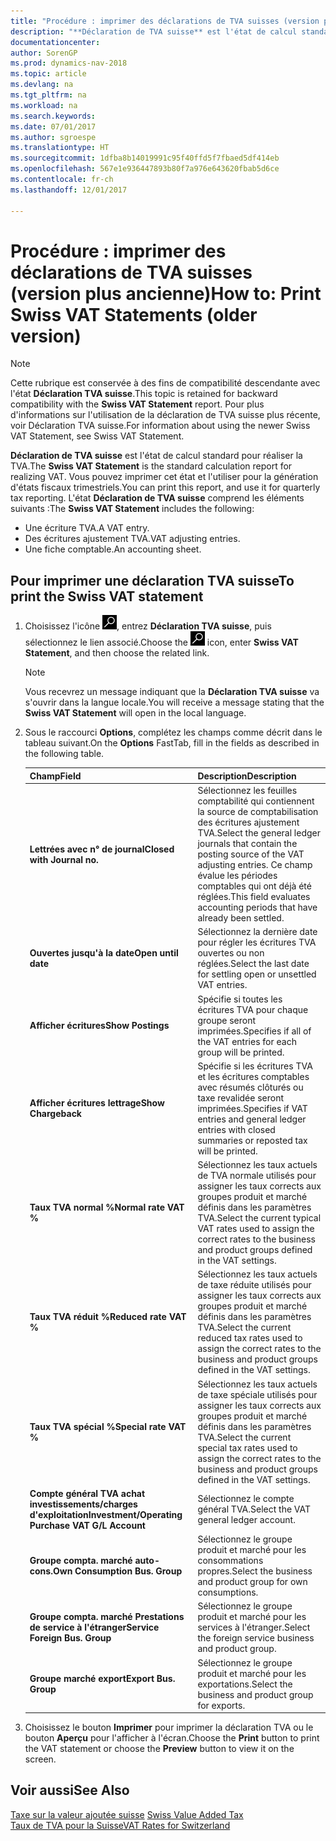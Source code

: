 ```yaml
---
title: "Procédure : imprimer des déclarations de TVA suisses (version plus ancienne)"
description: "**Déclaration de TVA suisse** est l'état de calcul standard pour réaliser la TVA. Vous pouvez imprimer cet état et l'utiliser pour la génération d'états fiscaux trimestriels."
documentationcenter: 
author: SorenGP
ms.prod: dynamics-nav-2018
ms.topic: article
ms.devlang: na
ms.tgt_pltfrm: na
ms.workload: na
ms.search.keywords: 
ms.date: 07/01/2017
ms.author: sgroespe
ms.translationtype: HT
ms.sourcegitcommit: 1dfba8b14019991c95f40ffd5f7fbaed5df414eb
ms.openlocfilehash: 567e1e936447893b80f7a976e643620fbab5d6ce
ms.contentlocale: fr-ch
ms.lasthandoff: 12/01/2017

---
```

# <a name="how-to-print-swiss-vat-statements-older-version"></a><span data-ttu-id="34691-104">Procédure : imprimer des déclarations de TVA suisses (version plus ancienne)</span><span class="sxs-lookup"><span data-stu-id="34691-104">How to: Print Swiss VAT Statements (older version)</span></span>

> [!NOTE]  
>  <span data-ttu-id="34691-105">Cette rubrique est conservée à des fins de compatibilité descendante avec l'état **Déclaration TVA suisse**.</span><span class="sxs-lookup"><span data-stu-id="34691-105">This topic is retained for backward compatibility with the **Swiss VAT Statement** report.</span></span> <span data-ttu-id="34691-106">Pour plus d'informations sur l'utilisation de la déclaration de TVA suisse plus récente, voir Déclaration TVA suisse.</span><span class="sxs-lookup"><span data-stu-id="34691-106">For information about using the newer Swiss VAT Statement, see Swiss VAT Statement.</span></span>  

<span data-ttu-id="34691-107">**Déclaration de TVA suisse** est l'état de calcul standard pour réaliser la TVA.</span><span class="sxs-lookup"><span data-stu-id="34691-107">The **Swiss VAT Statement** is the standard calculation report for realizing VAT.</span></span> <span data-ttu-id="34691-108">Vous pouvez imprimer cet état et l'utiliser pour la génération d'états fiscaux trimestriels.</span><span class="sxs-lookup"><span data-stu-id="34691-108">You can print this report, and use it for quarterly tax reporting.</span></span> <span data-ttu-id="34691-109">L'état **Déclaration de TVA suisse** comprend les éléments suivants :</span><span class="sxs-lookup"><span data-stu-id="34691-109">The **Swiss VAT Statement** includes the following:</span></span>  

- <span data-ttu-id="34691-110">Une écriture TVA.</span><span class="sxs-lookup"><span data-stu-id="34691-110">A VAT entry.</span></span>  
- <span data-ttu-id="34691-111">Des écritures ajustement TVA.</span><span class="sxs-lookup"><span data-stu-id="34691-111">VAT adjusting entries.</span></span>  
- <span data-ttu-id="34691-112">Une fiche comptable.</span><span class="sxs-lookup"><span data-stu-id="34691-112">An accounting sheet.</span></span>  

## <a name="to-print-the-swiss-vat-statement"></a><span data-ttu-id="34691-113">Pour imprimer une déclaration TVA suisse</span><span class="sxs-lookup"><span data-stu-id="34691-113">To print the Swiss VAT statement</span></span>  

1.  <span data-ttu-id="34691-114">Choisissez l'icône ![Page ou état pour la recherche](../../media/ui-search/search_small.png "icône Page ou état pour la recherche"), entrez **Déclaration TVA suisse**, puis sélectionnez le lien associé.</span><span class="sxs-lookup"><span data-stu-id="34691-114">Choose the ![Search for Page or Report](../../media/ui-search/search_small.png "Search for Page or Report icon") icon, enter **Swiss VAT Statement**, and then choose the related link.</span></span>  

    > [!NOTE]  
    >  <span data-ttu-id="34691-115">Vous recevrez un message indiquant que la **Déclaration TVA suisse** va s'ouvrir dans la langue locale.</span><span class="sxs-lookup"><span data-stu-id="34691-115">You will receive a message stating that the **Swiss VAT Statement** will open in the local language.</span></span>  

2.  <span data-ttu-id="34691-116">Sous le raccourci **Options**, complétez les champs comme décrit dans le tableau suivant.</span><span class="sxs-lookup"><span data-stu-id="34691-116">On the **Options** FastTab, fill in the fields as described in the following table.</span></span>  

    |<span data-ttu-id="34691-117">Champ</span><span class="sxs-lookup"><span data-stu-id="34691-117">Field</span></span>|<span data-ttu-id="34691-118">Description</span><span class="sxs-lookup"><span data-stu-id="34691-118">Description</span></span>|  
    |---------------------------------|---------------------------------------|  
    |<span data-ttu-id="34691-119">**Lettrées avec n° de journal**</span><span class="sxs-lookup"><span data-stu-id="34691-119">**Closed with Journal no.**</span></span>|<span data-ttu-id="34691-120">Sélectionnez les feuilles comptabilité qui contiennent la source de comptabilisation des écritures ajustement TVA.</span><span class="sxs-lookup"><span data-stu-id="34691-120">Select the general ledger journals that contain the posting source of the VAT adjusting entries.</span></span> <span data-ttu-id="34691-121">Ce champ évalue les périodes comptables qui ont déjà été réglées.</span><span class="sxs-lookup"><span data-stu-id="34691-121">This field evaluates accounting periods that have already been settled.</span></span>|  
    |<span data-ttu-id="34691-122">**Ouvertes jusqu'à la date**</span><span class="sxs-lookup"><span data-stu-id="34691-122">**Open until date**</span></span>|<span data-ttu-id="34691-123">Sélectionnez la dernière date pour régler les écritures TVA ouvertes ou non réglées.</span><span class="sxs-lookup"><span data-stu-id="34691-123">Select the last date for settling open or unsettled VAT entries.</span></span>|  
    |<span data-ttu-id="34691-124">**Afficher écritures**</span><span class="sxs-lookup"><span data-stu-id="34691-124">**Show Postings**</span></span>|<span data-ttu-id="34691-125">Spécifie si toutes les écritures TVA pour chaque groupe seront imprimées.</span><span class="sxs-lookup"><span data-stu-id="34691-125">Specifies if all of the VAT entries for each group will be printed.</span></span>|  
    |<span data-ttu-id="34691-126">**Afficher écritures lettrage**</span><span class="sxs-lookup"><span data-stu-id="34691-126">**Show Chargeback**</span></span>|<span data-ttu-id="34691-127">Spécifie si les écritures TVA et les écritures comptables avec résumés clôturés ou taxe revalidée seront imprimées.</span><span class="sxs-lookup"><span data-stu-id="34691-127">Specifies if VAT entries and general ledger entries with closed summaries or reposted tax will be printed.</span></span>|  
    |<span data-ttu-id="34691-128">**Taux TVA normal %**</span><span class="sxs-lookup"><span data-stu-id="34691-128">**Normal rate VAT %**</span></span>|<span data-ttu-id="34691-129">Sélectionnez les taux actuels de TVA normale utilisés pour assigner les taux corrects aux groupes produit et marché définis dans les paramètres TVA.</span><span class="sxs-lookup"><span data-stu-id="34691-129">Select the current typical VAT rates used to assign the correct rates to the business and product groups defined in the VAT settings.</span></span>|  
    |<span data-ttu-id="34691-130">**Taux TVA réduit %**</span><span class="sxs-lookup"><span data-stu-id="34691-130">**Reduced rate VAT %**</span></span>|<span data-ttu-id="34691-131">Sélectionnez les taux actuels de taxe réduite utilisés pour assigner les taux corrects aux groupes produit et marché définis dans les paramètres TVA.</span><span class="sxs-lookup"><span data-stu-id="34691-131">Select the current reduced tax rates used to assign the correct rates to the business and product groups defined in the VAT settings.</span></span>|  
    |<span data-ttu-id="34691-132">**Taux TVA spécial %**</span><span class="sxs-lookup"><span data-stu-id="34691-132">**Special rate VAT %**</span></span>|<span data-ttu-id="34691-133">Sélectionnez les taux actuels de taxe spéciale utilisés pour assigner les taux corrects aux groupes produit et marché définis dans les paramètres TVA.</span><span class="sxs-lookup"><span data-stu-id="34691-133">Select the current special tax rates used to assign the correct rates to the business and product groups defined in the VAT settings.</span></span>|  
    |<span data-ttu-id="34691-134">**Compte général TVA achat investissements/charges d'exploitation**</span><span class="sxs-lookup"><span data-stu-id="34691-134">**Investment/Operating Purchase VAT G/L Account**</span></span>|<span data-ttu-id="34691-135">Sélectionnez le compte général TVA.</span><span class="sxs-lookup"><span data-stu-id="34691-135">Select the VAT general ledger account.</span></span>|  
    |<span data-ttu-id="34691-136">**Groupe compta. marché auto-cons.**</span><span class="sxs-lookup"><span data-stu-id="34691-136">**Own Consumption Bus. Group**</span></span>|<span data-ttu-id="34691-137">Sélectionnez le groupe produit et marché pour les consommations propres.</span><span class="sxs-lookup"><span data-stu-id="34691-137">Select the business and product group for own consumptions.</span></span>|  
    |<span data-ttu-id="34691-138">**Groupe compta. marché Prestations de service à l'étranger**</span><span class="sxs-lookup"><span data-stu-id="34691-138">**Service Foreign Bus. Group**</span></span>|<span data-ttu-id="34691-139">Sélectionnez le groupe produit et marché pour les services à l'étranger.</span><span class="sxs-lookup"><span data-stu-id="34691-139">Select the foreign service business and product group.</span></span>|  
    |<span data-ttu-id="34691-140">**Groupe marché export**</span><span class="sxs-lookup"><span data-stu-id="34691-140">**Export Bus. Group**</span></span>|<span data-ttu-id="34691-141">Sélectionnez le groupe produit et marché pour les exportations.</span><span class="sxs-lookup"><span data-stu-id="34691-141">Select the business and product group for exports.</span></span>|  

3.  <span data-ttu-id="34691-142">Choisissez le bouton **Imprimer** pour imprimer la déclaration TVA ou le bouton **Aperçu** pour l'afficher à l'écran.</span><span class="sxs-lookup"><span data-stu-id="34691-142">Choose the **Print** button to print the VAT statement or choose the **Preview** button to view it on the screen.</span></span>  

## <a name="see-also"></a><span data-ttu-id="34691-143">Voir aussi</span><span class="sxs-lookup"><span data-stu-id="34691-143">See Also</span></span>  
 <span data-ttu-id="34691-144">[Taxe sur la valeur ajoutée suisse](swiss-value-added-tax.md) </span><span class="sxs-lookup"><span data-stu-id="34691-144">[Swiss Value Added Tax](swiss-value-added-tax.md) </span></span>  
 [<span data-ttu-id="34691-145">Taux de TVA pour la Suisse</span><span class="sxs-lookup"><span data-stu-id="34691-145">VAT Rates for Switzerland</span></span>](vat-rates-for-switzerland.md)

